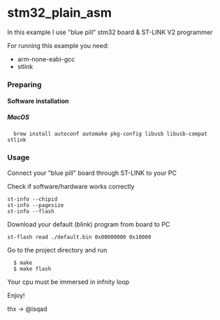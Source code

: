 # stm32_plain_asm

In this example I use "blue pill" stm32 board & ST-LINK V2 programmer

For running this example you need:
* arm-none-eabi-gcc
* stlink

### Preparing

#### Software installation

##### MacOS
```
  brew install autoconf automake pkg-config libusb libusb-compat stlink
```

### Usage

Connect your "blue pill" board through ST-LINK to your PC

Check if software/hardware works correctly
```
st-info --chipid
st-info --pagesize
st-info --flash
```

Download your default (blink) program from board to PC
```
st-flash read ./default.bin 0x08000000 0x10000
```

Go to the project directory and run

```
  $ make
  $ make flash
```

Your cpu must be immersed in infnity loop

Enjoy!

thx -> @isqad
